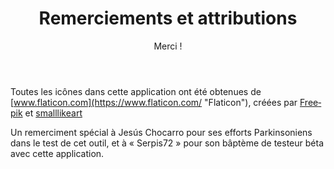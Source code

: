 ﻿---
lang: fr
title: Remerciements et attributions
subtitle: >-
  Merci !
image: /:pagelang:/images/thanks.png
image_alt: Merci
seo:
  title: T
  description: Ceci est la page à propos de nous
  extra:
    - name: 'og:type'
      value: website
      keyName: property
    - name: 'og:title'
      value: À propros de moi
      keyName: property
    - name: 'og:description'
      value: C'est à propos de nous
      keyName: property
    - name: 'og:image'
      value: /:pagelang:/images/about.jpg
      keyName: property
      relativeUrl: true
    - name: 'twitter:card'
      value: summary_large_image
    - name: 'twitter:title'
      value: À propos de moi
    - name: 'twitter:description'
      value: C'est la page à propos de nous
    - name: 'twitter:image'
      value: /:pagelang:/images/about.jpg
      relativeUrl: true
layout: page
---

Toutes les icônes dans cette application ont été obtenues de [www.flaticon.com](https://www.flaticon.com/ "Flaticon"), créées par [Freepik](https://www.flaticon.com/authors/freepik "Freepik") et [smalllikeart](https://www.flaticon.es/autores/smalllikeart "smalllikeart")

Un remerciment spécial à Jesús Chocarro pour ses efforts Parkinsoniens dans le test de cet outil, et à « Serpis72 » pour son bâptème de testeur béta avec cette application.
